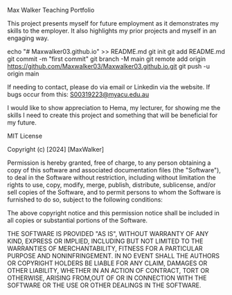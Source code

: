 Max Walker Teaching Portfolio 

This project presents myself for future employment as it demonstrates my skills to the employer. It also highlights my prior projects and myself in
an engaging way. 



echo "# Maxwalker03.github.io" >> README.md
git init
git add README.md
git commit -m "first commit"
git branch -M main
git remote add origin https://github.com/Maxwalker03/Maxwalker03.github.io.git
git push -u origin main



If needing to contact, please do via email or Linkedin via the website. If bugs occur from this: S00319223@myacu.edu.au

I would like to show appreciation to Hema, my lecturer, for showing me the skills I need to create this project and something that will be beneficial for my future. 


MIT License

Copyright (c) [2024] [MaxWalker]

Permission is hereby granted, free of charge, to any person obtaining a copy
of this software and associated documentation files (the "Software"), to deal in the Software without restriction, including without limitation the rights to use, copy, modify, merge, publish, distribute, sublicense, and/or sell copies of the Software, and to permit persons to whom the Software is
furnished to do so, subject to the following conditions:

The above copyright notice and this permission notice shall be included in all copies or substantial portions of the Software.

THE SOFTWARE IS PROVIDED "AS IS", WITHOUT WARRANTY OF ANY KIND, EXPRESS OR
IMPLIED, INCLUDING BUT NOT LIMITED TO THE WARRANTIES OF MERCHANTABILITY,
FITNESS FOR A PARTICULAR PURPOSE AND NONINFRINGEMENT. IN NO EVENT SHALL THE
AUTHORS OR COPYRIGHT HOLDERS BE LIABLE FOR ANY CLAIM, DAMAGES OR OTHER
LIABILITY, WHETHER IN AN ACTION OF CONTRACT, TORT OR OTHERWISE, ARISING FROM,OUT OF OR IN CONNECTION WITH THE SOFTWARE OR THE USE OR OTHER DEALINGS IN THE SOFTWARE.